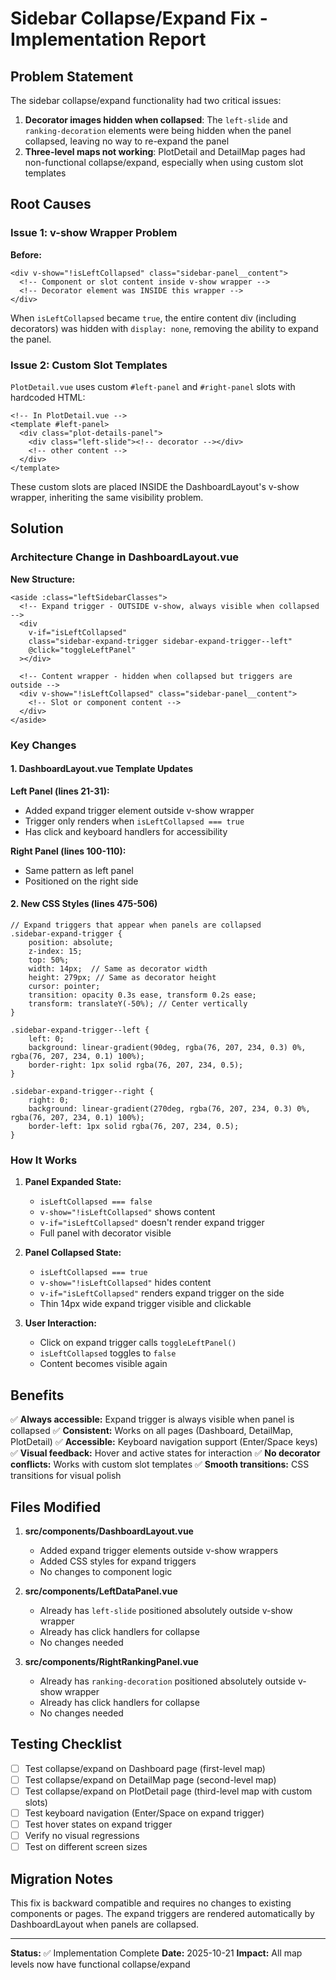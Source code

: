 # Sidebar Collapse/Expand Fix - Implementation Report

## Problem Statement
The sidebar collapse/expand functionality had two critical issues:
1. **Decorator images hidden when collapsed**: The `left-slide` and `ranking-decoration` elements were being hidden when the panel collapsed, leaving no way to re-expand the panel
2. **Three-level maps not working**: PlotDetail and DetailMap pages had non-functional collapse/expand, especially when using custom slot templates

## Root Causes

### Issue 1: v-show Wrapper Problem
**Before:**
```vue
<div v-show="!isLeftCollapsed" class="sidebar-panel__content">
  <!-- Component or slot content inside v-show wrapper -->
  <!-- Decorator element was INSIDE this wrapper -->
</div>
```

When `isLeftCollapsed` became `true`, the entire content div (including decorators) was hidden with `display: none`, removing the ability to expand the panel.

### Issue 2: Custom Slot Templates
`PlotDetail.vue` uses custom `#left-panel` and `#right-panel` slots with hardcoded HTML:
```vue
<!-- In PlotDetail.vue -->
<template #left-panel>
  <div class="plot-details-panel">
    <div class="left-slide"><!-- decorator --></div>
    <!-- other content -->
  </div>
</template>
```

These custom slots are placed INSIDE the DashboardLayout's v-show wrapper, inheriting the same visibility problem.

## Solution

### Architecture Change in DashboardLayout.vue

**New Structure:**
```vue
<aside :class="leftSidebarClasses">
  <!-- Expand trigger - OUTSIDE v-show, always visible when collapsed -->
  <div
    v-if="isLeftCollapsed"
    class="sidebar-expand-trigger sidebar-expand-trigger--left"
    @click="toggleLeftPanel"
  ></div>

  <!-- Content wrapper - hidden when collapsed but triggers are outside -->
  <div v-show="!isLeftCollapsed" class="sidebar-panel__content">
    <!-- Slot or component content -->
  </div>
</aside>
```

### Key Changes

#### 1. **DashboardLayout.vue Template Updates**

**Left Panel (lines 21-31):**
- Added expand trigger element outside v-show wrapper
- Trigger only renders when `isLeftCollapsed === true`
- Has click and keyboard handlers for accessibility

**Right Panel (lines 100-110):**
- Same pattern as left panel
- Positioned on the right side

#### 2. **New CSS Styles (lines 475-506)**

```less
// Expand triggers that appear when panels are collapsed
.sidebar-expand-trigger {
    position: absolute;
    z-index: 15;
    top: 50%;
    width: 14px;  // Same as decorator width
    height: 279px; // Same as decorator height
    cursor: pointer;
    transition: opacity 0.3s ease, transform 0.2s ease;
    transform: translateY(-50%); // Center vertically
}

.sidebar-expand-trigger--left {
    left: 0;
    background: linear-gradient(90deg, rgba(76, 207, 234, 0.3) 0%, rgba(76, 207, 234, 0.1) 100%);
    border-right: 1px solid rgba(76, 207, 234, 0.5);
}

.sidebar-expand-trigger--right {
    right: 0;
    background: linear-gradient(270deg, rgba(76, 207, 234, 0.3) 0%, rgba(76, 207, 234, 0.1) 100%);
    border-left: 1px solid rgba(76, 207, 234, 0.5);
}
```

### How It Works

1. **Panel Expanded State:**
   - `isLeftCollapsed === false`
   - `v-show="!isLeftCollapsed"` shows content
   - `v-if="isLeftCollapsed"` doesn't render expand trigger
   - Full panel with decorator visible

2. **Panel Collapsed State:**
   - `isLeftCollapsed === true`
   - `v-show="!isLeftCollapsed"` hides content
   - `v-if="isLeftCollapsed"` renders expand trigger on the side
   - Thin 14px wide expand trigger visible and clickable

3. **User Interaction:**
   - Click on expand trigger calls `toggleLeftPanel()`
   - `isLeftCollapsed` toggles to `false`
   - Content becomes visible again

## Benefits

✅ **Always accessible:** Expand trigger is always visible when panel is collapsed
✅ **Consistent:** Works on all pages (Dashboard, DetailMap, PlotDetail)
✅ **Accessible:** Keyboard navigation support (Enter/Space keys)
✅ **Visual feedback:** Hover and active states for interaction
✅ **No decorator conflicts:** Works with custom slot templates
✅ **Smooth transitions:** CSS transitions for visual polish

## Files Modified

1. **src/components/DashboardLayout.vue**
   - Added expand trigger elements outside v-show wrappers
   - Added CSS styles for expand triggers
   - No changes to component logic

2. **src/components/LeftDataPanel.vue**
   - Already has `left-slide` positioned absolutely outside v-show wrapper
   - Already has click handlers for collapse
   - No changes needed

3. **src/components/RightRankingPanel.vue**
   - Already has `ranking-decoration` positioned absolutely outside v-show wrapper
   - Already has click handlers for collapse
   - No changes needed

## Testing Checklist

- [ ] Test collapse/expand on Dashboard page (first-level map)
- [ ] Test collapse/expand on DetailMap page (second-level map)
- [ ] Test collapse/expand on PlotDetail page (third-level map with custom slots)
- [ ] Test keyboard navigation (Enter/Space on expand trigger)
- [ ] Test hover states on expand trigger
- [ ] Verify no visual regressions
- [ ] Test on different screen sizes

## Migration Notes

This fix is backward compatible and requires no changes to existing components or pages. The expand triggers are rendered automatically by DashboardLayout when panels are collapsed.

---

**Status:** ✅ Implementation Complete
**Date:** 2025-10-21
**Impact:** All map levels now have functional collapse/expand
